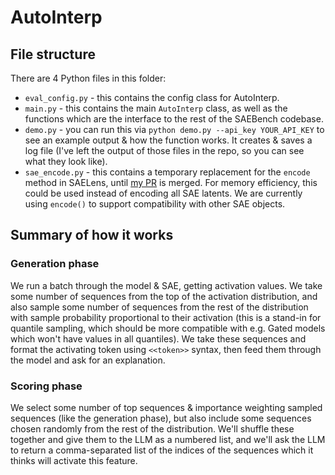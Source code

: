 # AutoInterp

## File structure

There are 4 Python files in this folder:

- `eval_config.py` - this contains the config class for AutoInterp.
- `main.py` - this contains the main `AutoInterp` class, as well as the functions which are the interface to the rest of the SAEBench codebase.
- `demo.py` - you can run this via `python demo.py --api_key YOUR_API_KEY` to see an example output & how the function works. It creates & saves a log file (I've left the output of those files in the repo, so you can see what they look like).
- `sae_encode.py` - this contains a temporary replacement for the `encode` method in SAELens, until [my PR](https://github.com/jbloomAus/SAELens/pull/334) is merged. For memory efficiency, this could be used instead of encoding all SAE latents. We are currently using `encode()` to support compatibility with other SAE objects.

## Summary of how it works

### Generation phase

We run a batch through the model & SAE, getting activation values. We take some number of sequences from the top of the activation distribution, and also sample some number of sequences from the rest of the distribution with sample probability proportional to their activation (this is a stand-in for quantile sampling, which should be more compatible with e.g. Gated models which won't have values in all quantiles). We take these sequences and format the activating token using `<<token>>` syntax, then feed them through the model and ask for an explanation.

### Scoring phase

We select some number of top sequences & importance weighting sampled sequences (like the generation phase), but also include some sequences chosen randomly from the rest of the distribution. We'll shuffle these together and give them to the LLM as a numbered list, and we'll ask the LLM to return a comma-separated list of the indices of the sequences which it thinks will activate this feature.